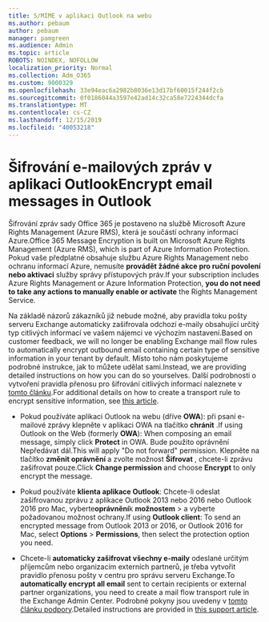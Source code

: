 ```yaml
---
title: S/MIME v aplikaci Outlook na webu
ms.author: pebaum
author: pebaum
manager: pamgreen
ms.audience: Admin
ms.topic: article
ROBOTS: NOINDEX, NOFOLLOW
localization_priority: Normal
ms.collection: Adm_O365
ms.custom: 9000329
ms.openlocfilehash: 33e94eac6a2982b8036e13d17bf60015f244f2cb
ms.sourcegitcommit: 0f0186044a3597e42ad14c32ca58e7224344dcfa
ms.translationtype: MT
ms.contentlocale: cs-CZ
ms.lasthandoff: 12/15/2019
ms.locfileid: "40053218"
---
```

# <a name="encrypt-email-messages-in-outlook"></a><span data-ttu-id="6cd93-102">Šifrování e-mailových zpráv v aplikaci Outlook</span><span class="sxs-lookup"><span data-stu-id="6cd93-102">Encrypt email messages in Outlook</span></span>

<span data-ttu-id="6cd93-103">Šifrování zpráv sady Office 365 je postaveno na službě Microsoft Azure Rights Management (Azure RMS), která je součástí ochrany informací Azure.</span><span class="sxs-lookup"><span data-stu-id="6cd93-103">Office 365 Message Encryption is built on Microsoft Azure Rights Management (Azure RMS), which is part of Azure Information Protection.</span></span> <span data-ttu-id="6cd93-104">Pokud vaše předplatné obsahuje službu Azure Rights Management nebo ochranu informací Azure, nemusíte **provádět žádné akce pro ruční povolení nebo aktivaci** služby správy přístupových práv.</span><span class="sxs-lookup"><span data-stu-id="6cd93-104">If your subscription includes Azure Rights Management or Azure Information Protection, **you do not need to take any actions to manually enable or activate** the Rights Management Service.</span></span>

<span data-ttu-id="6cd93-105">Na základě názorů zákazníků již nebude možné, aby pravidla toku pošty serveru Exchange automaticky zašifrovala odchozí e-maily obsahující určitý typ citlivých informací ve vašem nájemci ve výchozím nastavení.</span><span class="sxs-lookup"><span data-stu-id="6cd93-105">Based on customer feedback, we will no longer be enabling Exchange mail flow rules to automatically encrypt outbound email containing certain type of sensitive information in your tenant by default.</span></span> <span data-ttu-id="6cd93-106">Místo toho nám poskytujeme podrobné instrukce, jak to můžete udělat sami.</span><span class="sxs-lookup"><span data-stu-id="6cd93-106">Instead, we are providing detailed instructions on how you can do so yourselves.</span></span> <span data-ttu-id="6cd93-107">Další podrobnosti o vytvoření pravidla přenosu pro šifrování citlivých informací naleznete v [tomto článku](https://aka.ms/OmeEtr).</span><span class="sxs-lookup"><span data-stu-id="6cd93-107">For additional details on how to create a transport rule to encrypt sensitive information, see [this article](https://aka.ms/OmeEtr).</span></span>

- <span data-ttu-id="6cd93-108">Pokud používáte aplikaci Outlook na webu (dříve **OWA**): při psaní e-mailové zprávy klepněte v aplikaci OWA na tlačítko **chránit** .</span><span class="sxs-lookup"><span data-stu-id="6cd93-108">If using Outlook on the Web (formerly **OWA**): When composing an email message, simply click **Protect** in OWA.</span></span> <span data-ttu-id="6cd93-109">Bude použito oprávnění Nepředávat dál.</span><span class="sxs-lookup"><span data-stu-id="6cd93-109">This will apply "Do not forward" permission.</span></span> <span data-ttu-id="6cd93-110">Klepněte na tlačítko **změnit oprávnění** a zvolte možnost **Šifrovat** , chcete-li zprávu zašifrovat pouze.</span><span class="sxs-lookup"><span data-stu-id="6cd93-110">Click **Change permission** and choose **Encrypt** to only encrypt the message.</span></span>

- <span data-ttu-id="6cd93-111">Pokud používáte **klienta aplikace Outlook**: Chcete-li odeslat zašifrovanou zprávu z aplikace Outlook 2013 nebo 2016 nebo Outlook 2016 pro Mac, vyberte**oprávnění**k **možnostem** > a vyberte požadovanou možnost ochrany.</span><span class="sxs-lookup"><span data-stu-id="6cd93-111">If using **Outlook client**: To send an encrypted message from Outlook 2013 or 2016, or Outlook 2016 for Mac, select **Options** > **Permissions**, then select the protection option you need.</span></span>

- <span data-ttu-id="6cd93-112">Chcete-li **automaticky zašifrovat všechny e-maily** odeslané určitým příjemcům nebo organizacím externích partnerů, je třeba vytvořit pravidlo přenosu pošty v centru pro správu serveru Exchange.</span><span class="sxs-lookup"><span data-stu-id="6cd93-112">To **automatically encrypt all email** sent to certain recipients or external partner organizations, you need to create a mail flow transport rule in the Exchange Admin Center.</span></span> <span data-ttu-id="6cd93-113">Podrobné pokyny jsou uvedeny v [tomto článku podpory](https://docs.microsoft.com/office365/securitycompliance/define-mail-flow-rules-to-encrypt-email#create-a-mail-flow-rule-to-encrypt-email-messages-with-the-new-ome-capabilities).</span><span class="sxs-lookup"><span data-stu-id="6cd93-113">Detailed instructions are provided in [this support article](https://docs.microsoft.com/office365/securitycompliance/define-mail-flow-rules-to-encrypt-email#create-a-mail-flow-rule-to-encrypt-email-messages-with-the-new-ome-capabilities).</span></span>

